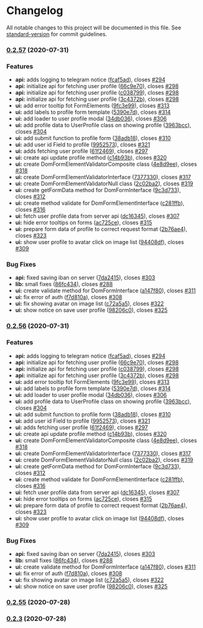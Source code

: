 # Changelog

All notable changes to this project will be documented in this file. See [standard-version](https://github.com/conventional-changelog/standard-version) for commit guidelines.

### [0.2.57](https://gitlab.local///compare/v0.2.55...v0.2.57) (2020-07-31)


### Features

* **api:** adds logging to telegram notice ([fcaf5ad](https://gitlab.local///commit/fcaf5adefeb59dbbcdb2c67462263b3b26d7bdf5)), closes [#294](https://gitlab.local///issues/294)
* **api:** initialize api for fetching user profile ([66c9e70](https://gitlab.local///commit/66c9e70d0b661086a041c69f2696fe99ff253ee8)), closes [#298](https://gitlab.local///issues/298)
* **api:** initialize api for fetching user profile ([c038799](https://gitlab.local///commit/c03879966d103e815974bfbff7e54e7289b5845d)), closes [#298](https://gitlab.local///issues/298)
* **api:** initialize api for fetching user profile ([3c4372b](https://gitlab.local///commit/3c4372b6596ea8a8bed1d14cb2e6dccc5008d4ae)), closes [#298](https://gitlab.local///issues/298)
* **ui:** add error tooltip fot FormElements ([9fc3e99](https://gitlab.local///commit/9fc3e99d4de652a77030aedd3c71ce6d43c0fe1e)), closes [#313](https://gitlab.local///issues/313)
* **ui:** add labels to profile form template ([5390e7d](https://gitlab.local///commit/5390e7d2dc975c872d64d673c9195ba567751d65)), closes [#314](https://gitlab.local///issues/314)
* **ui:** add loader to user profile modal ([34db036](https://gitlab.local///commit/34db0365ab9256ca2b6b2a5d80d85445b1c45dcc)), closes [#306](https://gitlab.local///issues/306)
* **ui:** add profile data to UserProfile class on showing profile ([3963bcc](https://gitlab.local///commit/3963bcc2b8fc380ef653d66f97bbe581ce6d9451)), closes [#304](https://gitlab.local///issues/304)
* **ui:** add submit function to profile form ([38adb18](https://gitlab.local///commit/38adb18aeb1ba72e1a92545de23a669b73522034)), closes [#310](https://gitlab.local///issues/310)
* **ui:** add user id Field to profile ([9952573](https://gitlab.local///commit/99525733d0e7bc1a0d16e9dca64e46b7f214fd44)), closes [#321](https://gitlab.local///issues/321)
* **ui:** adds fetching user profile ([61f2469](https://gitlab.local///commit/61f2469f48868ee8d7084cf19bdf622da99cd1b4)), closes [#297](https://gitlab.local///issues/297)
* **ui:** create api update profile method ([c14b93b](https://gitlab.local///commit/c14b93b29bdb45070f0e5b4703d77cccb72f1240)), closes [#320](https://gitlab.local///issues/320)
* **ui:** create DomFormElementValidatorComposite class ([4e8d9ee](https://gitlab.local///commit/4e8d9ee3ac517e5b2f3855aafc8d7353a97a82f8)), closes [#318](https://gitlab.local///issues/318)
* **ui:** create DomFormElementValidatorInterface ([7377330](https://gitlab.local///commit/73773308b33bca500d97449fa053e42898cbd019)), closes [#317](https://gitlab.local///issues/317)
* **ui:** create DomFormElementValidatorNull class ([2c02ba2](https://gitlab.local///commit/2c02ba23ce4d9eee01d8419c7b9d468fa0c42163)), closes [#319](https://gitlab.local///issues/319)
* **ui:** create getFormData method for DomFormInterface ([9c3d733](https://gitlab.local///commit/9c3d733c6abf4634cc80fe159715d215ed438ac9)), closes [#312](https://gitlab.local///issues/312)
* **ui:** create method validate for DomFormElementInterface ([c281ffb](https://gitlab.local///commit/c281ffb677c95bc9307052a975f56114db48c30e)), closes [#316](https://gitlab.local///issues/316)
* **ui:** fetch user profile data from server api ([dc16345](https://gitlab.local///commit/dc16345b1eab264f78f84b5178370a3aab9f833d)), closes [#307](https://gitlab.local///issues/307)
* **ui:** hide error tooltips on forms ([ac725ce](https://gitlab.local///commit/ac725ce2941f20c23ad6c4e10ef967a5fe036d11)), closes [#315](https://gitlab.local///issues/315)
* **ui:** prepare form data of profile to correct request format ([2b76ae4](https://gitlab.local///commit/2b76ae40974827ff9a2e18d12df2c66eea1937c8)), closes [#323](https://gitlab.local///issues/323)
* **ui:** show user profile to avatar click on image list ([94408df](https://gitlab.local///commit/94408df42a5bef08d67a49c327fc41103bbd4206)), closes [#309](https://gitlab.local///issues/309)


### Bug Fixes

* **api:** fixed saving iban on server ([7da2415](https://gitlab.local///commit/7da2415a8e7b8f7dd446440b03cd6c39a038dda0)), closes [#303](https://gitlab.local///issues/303)
* **lib:** small fixes ([86fc434](https://gitlab.local///commit/86fc434e27814ec0b6d7692b9188dafe1afac983)), closes [#288](https://gitlab.local///issues/288)
* **ui:** create validate method for DomFormInterface ([a147f80](https://gitlab.local///commit/a147f808a329acf2210123f87218170223bba99c)), closes [#311](https://gitlab.local///issues/311)
* **ui:** fix error of auth ([f7d810a](https://gitlab.local///commit/f7d810aa32b776156830e3ef609db07dd886c7db)), closes [#308](https://gitlab.local///issues/308)
* **ui:** fix showing avatar on image list ([c72a5a5](https://gitlab.local///commit/c72a5a5b1714f950c38f79248ee5c359af8fd8c9)), closes [#322](https://gitlab.local///issues/322)
* **ui:** show notice on save user profile ([98206c0](https://gitlab.local///commit/98206c089a4f7475addb9cd2bfb9fa1f5ff94a61)), closes [#325](https://gitlab.local///issues/325)

### [0.2.56](https://gitlab.local///compare/v0.2.55...v0.2.56) (2020-07-31)


### Features

* **api:** adds logging to telegram notice ([fcaf5ad](https://gitlab.local///commit/fcaf5adefeb59dbbcdb2c67462263b3b26d7bdf5)), closes [#294](https://gitlab.local///issues/294)
* **api:** initialize api for fetching user profile ([66c9e70](https://gitlab.local///commit/66c9e70d0b661086a041c69f2696fe99ff253ee8)), closes [#298](https://gitlab.local///issues/298)
* **api:** initialize api for fetching user profile ([c038799](https://gitlab.local///commit/c03879966d103e815974bfbff7e54e7289b5845d)), closes [#298](https://gitlab.local///issues/298)
* **api:** initialize api for fetching user profile ([3c4372b](https://gitlab.local///commit/3c4372b6596ea8a8bed1d14cb2e6dccc5008d4ae)), closes [#298](https://gitlab.local///issues/298)
* **ui:** add error tooltip fot FormElements ([9fc3e99](https://gitlab.local///commit/9fc3e99d4de652a77030aedd3c71ce6d43c0fe1e)), closes [#313](https://gitlab.local///issues/313)
* **ui:** add labels to profile form template ([5390e7d](https://gitlab.local///commit/5390e7d2dc975c872d64d673c9195ba567751d65)), closes [#314](https://gitlab.local///issues/314)
* **ui:** add loader to user profile modal ([34db036](https://gitlab.local///commit/34db0365ab9256ca2b6b2a5d80d85445b1c45dcc)), closes [#306](https://gitlab.local///issues/306)
* **ui:** add profile data to UserProfile class on showing profile ([3963bcc](https://gitlab.local///commit/3963bcc2b8fc380ef653d66f97bbe581ce6d9451)), closes [#304](https://gitlab.local///issues/304)
* **ui:** add submit function to profile form ([38adb18](https://gitlab.local///commit/38adb18aeb1ba72e1a92545de23a669b73522034)), closes [#310](https://gitlab.local///issues/310)
* **ui:** add user id Field to profile ([9952573](https://gitlab.local///commit/99525733d0e7bc1a0d16e9dca64e46b7f214fd44)), closes [#321](https://gitlab.local///issues/321)
* **ui:** adds fetching user profile ([61f2469](https://gitlab.local///commit/61f2469f48868ee8d7084cf19bdf622da99cd1b4)), closes [#297](https://gitlab.local///issues/297)
* **ui:** create api update profile method ([c14b93b](https://gitlab.local///commit/c14b93b29bdb45070f0e5b4703d77cccb72f1240)), closes [#320](https://gitlab.local///issues/320)
* **ui:** create DomFormElementValidatorComposite class ([4e8d9ee](https://gitlab.local///commit/4e8d9ee3ac517e5b2f3855aafc8d7353a97a82f8)), closes [#318](https://gitlab.local///issues/318)
* **ui:** create DomFormElementValidatorInterface ([7377330](https://gitlab.local///commit/73773308b33bca500d97449fa053e42898cbd019)), closes [#317](https://gitlab.local///issues/317)
* **ui:** create DomFormElementValidatorNull class ([2c02ba2](https://gitlab.local///commit/2c02ba23ce4d9eee01d8419c7b9d468fa0c42163)), closes [#319](https://gitlab.local///issues/319)
* **ui:** create getFormData method for DomFormInterface ([9c3d733](https://gitlab.local///commit/9c3d733c6abf4634cc80fe159715d215ed438ac9)), closes [#312](https://gitlab.local///issues/312)
* **ui:** create method validate for DomFormElementInterface ([c281ffb](https://gitlab.local///commit/c281ffb677c95bc9307052a975f56114db48c30e)), closes [#316](https://gitlab.local///issues/316)
* **ui:** fetch user profile data from server api ([dc16345](https://gitlab.local///commit/dc16345b1eab264f78f84b5178370a3aab9f833d)), closes [#307](https://gitlab.local///issues/307)
* **ui:** hide error tooltips on forms ([ac725ce](https://gitlab.local///commit/ac725ce2941f20c23ad6c4e10ef967a5fe036d11)), closes [#315](https://gitlab.local///issues/315)
* **ui:** prepare form data of profile to correct request format ([2b76ae4](https://gitlab.local///commit/2b76ae40974827ff9a2e18d12df2c66eea1937c8)), closes [#323](https://gitlab.local///issues/323)
* **ui:** show user profile to avatar click on image list ([94408df](https://gitlab.local///commit/94408df42a5bef08d67a49c327fc41103bbd4206)), closes [#309](https://gitlab.local///issues/309)


### Bug Fixes

* **api:** fixed saving iban on server ([7da2415](https://gitlab.local///commit/7da2415a8e7b8f7dd446440b03cd6c39a038dda0)), closes [#303](https://gitlab.local///issues/303)
* **lib:** small fixes ([86fc434](https://gitlab.local///commit/86fc434e27814ec0b6d7692b9188dafe1afac983)), closes [#288](https://gitlab.local///issues/288)
* **ui:** create validate method for DomFormInterface ([a147f80](https://gitlab.local///commit/a147f808a329acf2210123f87218170223bba99c)), closes [#311](https://gitlab.local///issues/311)
* **ui:** fix error of auth ([f7d810a](https://gitlab.local///commit/f7d810aa32b776156830e3ef609db07dd886c7db)), closes [#308](https://gitlab.local///issues/308)
* **ui:** fix showing avatar on image list ([c72a5a5](https://gitlab.local///commit/c72a5a5b1714f950c38f79248ee5c359af8fd8c9)), closes [#322](https://gitlab.local///issues/322)
* **ui:** show notice on save user profile ([98206c0](https://gitlab.local///commit/98206c089a4f7475addb9cd2bfb9fa1f5ff94a61)), closes [#325](https://gitlab.local///issues/325)

### [0.2.55](https://gitlab.local///compare/v0.2.54...v0.2.55) (2020-07-28)

### [0.2.3](https://gitlab.local///compare/v0.2.54...v0.2.3) (2020-07-28)

